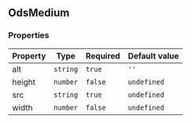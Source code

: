 ## OdsMedium
### Properties
| Property | Type | Required | Default value |
| --- | --- | --- | --- |
| alt | `string` | `true` | `''` |
| height | `number` | `false` | `undefined` |
| src | `string` | `true` | `undefined` |
| width | `number` | `false` | `undefined` |



